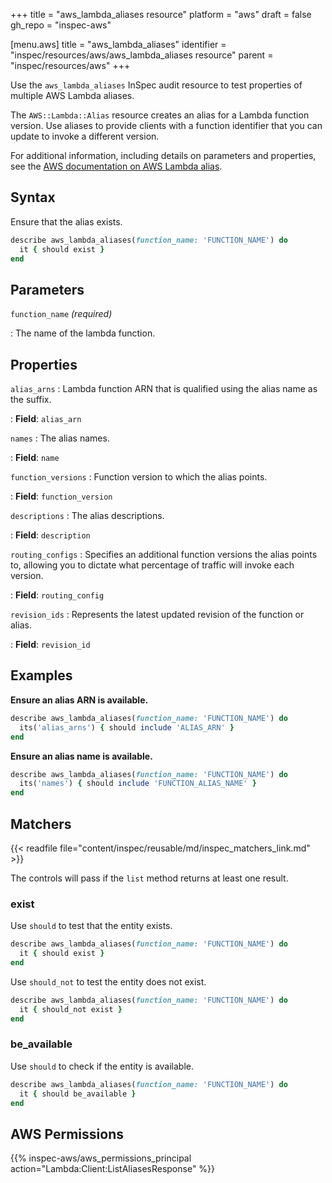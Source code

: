 +++
title = "aws_lambda_aliases resource"
platform = "aws"
draft = false
gh_repo = "inspec-aws"

[menu.aws]
title = "aws_lambda_aliases"
identifier = "inspec/resources/aws/aws_lambda_aliases resource"
parent = "inspec/resources/aws"
+++

Use the `aws_lambda_aliases` InSpec audit resource to test properties of multiple AWS Lambda aliases.

The `AWS::Lambda::Alias` resource creates an alias for a Lambda function version. Use aliases to provide clients with a function identifier that you can update to invoke a different version.

For additional information, including details on parameters and properties, see the [AWS documentation on AWS Lambda alias](https://docs.aws.amazon.com/AWSCloudFormation/latest/UserGuide/aws-resource-lambda-alias.html).

## Syntax

Ensure that the alias exists.

```ruby
describe aws_lambda_aliases(function_name: 'FUNCTION_NAME') do
  it { should exist }
end
```

## Parameters

`function_name` _(required)_

: The name of the lambda function.

## Properties

`alias_arns`
: Lambda function ARN that is qualified using the alias name as the suffix.

: **Field**: `alias_arn`

`names`
: The alias names.

: **Field**: `name`

`function_versions`
: Function version to which the alias points.

: **Field**: `function_version`

`descriptions`
: The alias descriptions.

: **Field**: `description`

`routing_configs`
: Specifies an additional function versions the alias points to, allowing you to dictate what percentage of traffic will invoke each version.

: **Field**: `routing_config`

`revision_ids`
: Represents the latest updated revision of the function or alias.

: **Field**: `revision_id`

## Examples

**Ensure an alias ARN is available.**

```ruby
describe aws_lambda_aliases(function_name: 'FUNCTION_NAME') do
  its('alias_arns') { should include 'ALIAS_ARN' }
end
```

**Ensure an alias name is available.**

```ruby
describe aws_lambda_aliases(function_name: 'FUNCTION_NAME') do
  its('names') { should include 'FUNCTION_ALIAS_NAME' }
end
```

## Matchers

{{< readfile file="content/inspec/reusable/md/inspec_matchers_link.md" >}}

The controls will pass if the `list` method returns at least one result.

### exist

Use `should` to test that the entity exists.

```ruby
describe aws_lambda_aliases(function_name: 'FUNCTION_NAME') do
  it { should exist }
end
```

Use `should_not` to test the entity does not exist.

```ruby
describe aws_lambda_aliases(function_name: 'FUNCTION_NAME') do
  it { should_not exist }
end
```

### be_available

Use `should` to check if the entity is available.

```ruby
describe aws_lambda_aliases(function_name: 'FUNCTION_NAME') do
  it { should be_available }
end
```

## AWS Permissions

{{% inspec-aws/aws_permissions_principal action="Lambda:Client:ListAliasesResponse" %}}
